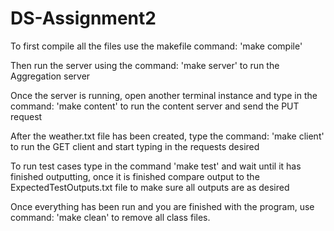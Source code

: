 # DS-Assignment2
To first compile all the files use the makefile command: 'make compile'

Then run the server using the command: 'make server' to run the Aggregation server

Once the server is running, open another terminal instance and type in the command: 'make content' to run the content server and send the PUT request

After the weather.txt file has been created, type the command: 'make client' to run the GET client and start typing in the requests desired

To run test cases type in the command 'make test' and wait until it has finished outputting, once it is finished compare output to the ExpectedTestOutputs.txt file to make sure all outputs are as desired

Once everything has been run and you are finished with the program, use command: 'make clean' to remove all class files.